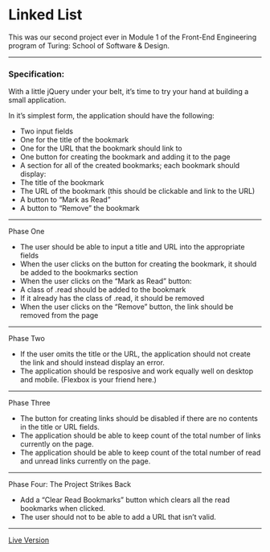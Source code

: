 # Linked List

This was our second project ever in Module 1 of the Front-End Engineering program of Turing: School of Software & Design.

---
### Specification:

With a little jQuery under your belt, it’s time to try your hand at building a small application.

In it’s simplest form, the application should have the following:

- Two input fields
- One for the title of the bookmark
- One for the URL that the bookmark should link to
- One button for creating the bookmark and adding it to the page
- A section for all of the created bookmarks; each bookmark should display:
- The title of the bookmark
- The URL of the bookmark (this should be clickable and link to the URL)
- A button to “Mark as Read”
- A button to “Remove” the bookmark

---
Phase One

- The user should be able to input a title and URL into the appropriate fields
- When the user clicks on the button for creating the bookmark, it should be added to the bookmarks section
- When the user clicks on the “Mark as Read” button:
- A class of .read should be added to the bookmark
- If it already has the class of .read, it should be removed
- When the user clicks on the “Remove” button, the link should be removed from the page

---
Phase Two

- If the user omits the title or the URL, the application should not create the link and should instead display an error.
- The application should be resposive and work equally well on desktop and mobile. (Flexbox is your friend here.)

---
Phase Three

- The button for creating links should be disabled if there are no contents in the title or URL fields.
- The application should be able to keep count of the total number of links currently on the page.
- The application should be able to keep count of the total number of read and unread links currently on the page.

---
Phase Four: The Project Strikes Back

- Add a “Clear Read Bookmarks” button which clears all the read bookmarks when clicked.
- The user should not to be able to add a URL that isn’t valid.

---
[Live Version](https://kswhyte.github.io/linked-list/)
